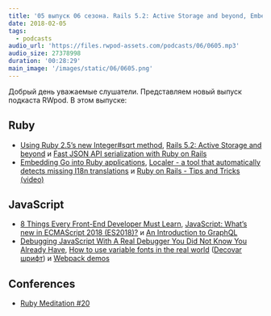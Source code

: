 ```yaml
---
title: '05 выпуск 06 сезона. Rails 5.2: Active Storage and beyond, Embedding Go into Ruby applications, Localer, Webpack demos и прочее'
date: 2018-02-05
tags:
  - podcasts
audio_url: 'https://files.rwpod-assets.com/podcasts/06/0605.mp3'
audio_size: 27378998
duration: '00:28:29'
main_image: '/images/static/06/0605.png'
---
```


Добрый день уважаемые слушатели. Представляем новый выпуск подкаста RWpod. В этом выпуске:

## Ruby

- [Using Ruby 2.5’s new Integer#sqrt method](https://medium.com/@atul9/using-ruby-2-5s-new-integer-sqrt-cd9cb5955e12), [Rails 5.2: Active Storage and beyond](https://evilmartians.com/chronicles/rails-5-2-active-storage-and-beyond) и [Fast JSON API serialization with Ruby on Rails](https://medium.com/netflix-techblog/fast-json-api-serialization-with-ruby-on-rails-7c06578ad17f)
- [Embedding Go into Ruby applications](https://blog.magrathealabs.com/embedding-golang-into-a-ruby-application-7c2bf63e93cf), [Localer - a tool that automatically detects missing I18n translations](https://github.com/aderyabin/localer) и [Ruby on Rails - Tips and Tricks (video)](https://www.driftingruby.com/episodes/ruby-on-rails-tips-and-tricks)

## JavaScript

- [8 Things Every Front-End Developer Must Learn](https://dev.degreed.com/8-things-every-front-end-developer-must-learn-a74bf868df4), [JavaScript: What’s new in ECMAScript 2018 (ES2018)?](https://www.bram.us/2018/01/30/whats-new-in-ecmascript2018/) и [An Introduction to GraphQL](https://hackernoon.com/an-introduction-to-graphql-2c3f7d8fb4e0)
- [Debugging JavaScript With A Real Debugger You Did Not Know You Already Have](https://www.smashingmagazine.com/2018/02/javascript-firefox-debugger/), [How to use variable fonts in the real world](https://medium.com/clear-left-thinking/how-to-use-variable-fonts-in-the-real-world-e6d73065a604) ([Decovar шрифт](https://www.typenetwork.com/brochure/decovar-a-decorative-variable-font-by-david-berlow)) и [Webpack demos](https://github.com/ruanyf/webpack-demos)

## Conferences

- [Ruby Meditation #20](http://www.rubymeditation.com/)
